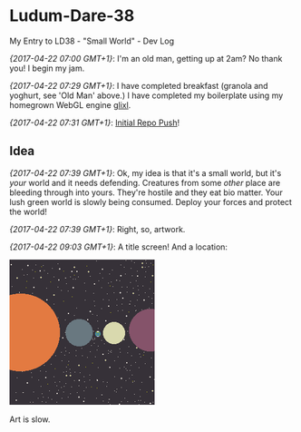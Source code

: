 # Ludum-Dare-38
My Entry to LD38 - "Small World" - Dev Log

*{2017-04-22 07:00 GMT+1}*: I'm an old man, getting up at 2am? No thank you! I begin my jam.

*{2017-04-22 07:29 GMT+1}*: I have completed breakfast (granola and yoghurt, see 'Old Man' above.) I have completed my boilerplate using my homegrown WebGL engine [glixl](https://github.com/MalphasWats/glixl).

*{2017-04-22 07:31 GMT+1}*: [Initial Repo Push](https://github.com/MalphasWats/Ludum-Dare-38/tree/gh-pages)!

## Idea

*{2017-04-22 07:39 GMT+1}*: Ok, my idea is that it's a small world, but it's *your* world and it needs defending. Creatures from some *other* place are bleeding through into yours. They're hostile and they eat bio matter. Your lush green world is slowly being consumed. Deploy your forces and protect the world!

*{2017-04-22 07:39 GMT+1}*: Right, so, artwork.

*{2017-04-22 09:03 GMT+1}*: A title screen! And a location:

![Title Screen](title.gif)

Art is slow.